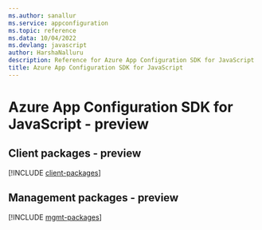 ```yaml
---
ms.author: sanallur
ms.service: appconfiguration
ms.topic: reference
ms.data: 10/04/2022
ms.devlang: javascript
author: HarshaNalluru
description: Reference for Azure App Configuration SDK for JavaScript
title: Azure App Configuration SDK for JavaScript
---
```

# Azure App Configuration SDK for JavaScript - preview

## Client packages - preview
[!INCLUDE [client-packages](app-configuration-client-index.md)]
## Management packages - preview
[!INCLUDE [mgmt-packages](app-configuration-mgmt-index.md)]
